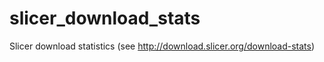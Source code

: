 slicer_download_stats
======================

Slicer download statistics (see http://download.slicer.org/download-stats)
